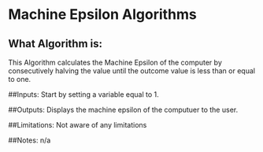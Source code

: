 # Machine Epsilon Algorithms

## What Algorithm is:
This Algorithm calculates the Machine Epsilon of the computer by consecutively halving the value until the outcome value is less than or equal to one.

##Inputs:
Start by setting a variable equal to 1.

##Outputs:
Displays the machine epsilon of the computuer to the user.

##Limitations:
Not aware of any limitations

##Notes: 
n/a